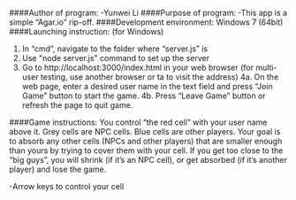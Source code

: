 ####Author of program: 
-Yunwei Li
####Purpose of program:
-This app is a simple “Agar.io” rip-off.
####Development environment: 
Windows 7 (64bit)
####Launching instruction: (for Windows)
1. In “cmd”, navigate to the folder where “server.js” is
2. Use "node server.js" command to set up the server
3. Go to http://localhost:3000/index.html in your web browser (for multi-user testing, use another browser or ta to visit the address)
4a. On the web page, enter a desired user name in the text field and press “Join Game” button to start the game.
4b. Press “Leave Game” button or refresh the page to quit game.

####Game instructions:
You control “the red cell” with your user name above it. Grey cells are NPC cells. Blue cells are other players. Your goal is to absorb any other cells (NPCs and other players) that are smaller enough than yours by trying to cover them with your cell. If you get too close to the “big guys”, you will shrink (if it’s an NPC cell), or get absorbed (if it’s another player) and lose the game. 

-Arrow keys to control your cell

 

